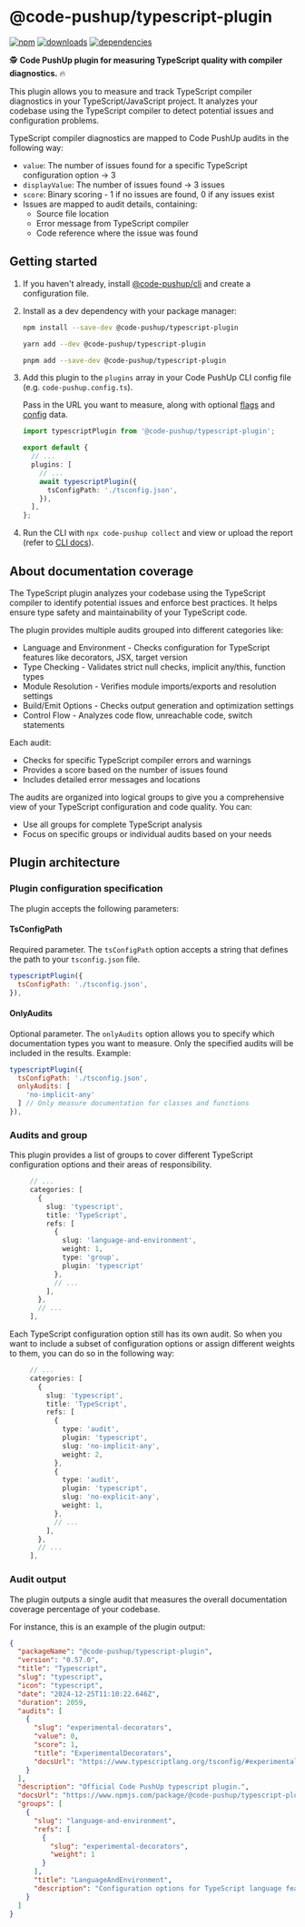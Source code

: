 # @code-pushup/typescript-plugin

[![npm](https://img.shields.io/npm/v/%40code-pushup%2Ftypescript-plugin.svg)](https://www.npmjs.com/package/@code-pushup/typescript-plugin)
[![downloads](https://img.shields.io/npm/dm/%40code-pushup%2Ftypescript-plugin)](https://npmtrends.com/@code-pushup/typescript-plugin)
[![dependencies](https://img.shields.io/librariesio/release/npm/%40code-pushup/typescript-plugin)](https://www.npmjs.com/package/@code-pushup/typescript-plugin?activeTab=dependencies)

🕵️ **Code PushUp plugin for measuring TypeScript quality with compiler diagnostics.** 🔥

This plugin allows you to measure and track TypeScript compiler diagnostics in your TypeScript/JavaScript project.
It analyzes your codebase using the TypeScript compiler to detect potential issues and configuration problems.

TypeScript compiler diagnostics are mapped to Code PushUp audits in the following way:

- `value`: The number of issues found for a specific TypeScript configuration option -> 3
- `displayValue`: The number of issues found -> 3 issues
- `score`: Binary scoring - 1 if no issues are found, 0 if any issues exist
- Issues are mapped to audit details, containing:
  - Source file location
  - Error message from TypeScript compiler
  - Code reference where the issue was found

## Getting started

1. If you haven't already, install [@code-pushup/cli](../cli/README.md) and create a configuration file.

2. Install as a dev dependency with your package manager:

   ```sh
   npm install --save-dev @code-pushup/typescript-plugin
   ```

   ```sh
   yarn add --dev @code-pushup/typescript-plugin
   ```

   ```sh
   pnpm add --save-dev @code-pushup/typescript-plugin
   ```

3. Add this plugin to the `plugins` array in your Code PushUp CLI config file (e.g. `code-pushup.config.ts`).

   Pass in the URL you want to measure, along with optional [flags](#flags) and [config](#config) data.

   ```ts
   import typescriptPlugin from '@code-pushup/typescript-plugin';

   export default {
     // ...
     plugins: [
       // ...
       await typescriptPlugin({
         tsConfigPath: './tsconfig.json',
       }),
     ],
   };
   ```

4. Run the CLI with `npx code-pushup collect` and view or upload the report (refer to [CLI docs](../cli/README.md)).

## About documentation coverage

The TypeScript plugin analyzes your codebase using the TypeScript compiler to identify potential issues and enforce best practices. It helps ensure type safety and maintainability of your TypeScript code.

The plugin provides multiple audits grouped into different categories like:

- Language and Environment - Checks configuration for TypeScript features like decorators, JSX, target version
- Type Checking - Validates strict null checks, implicit any/this, function types
- Module Resolution - Verifies module imports/exports and resolution settings
- Build/Emit Options - Checks output generation and optimization settings
- Control Flow - Analyzes code flow, unreachable code, switch statements

Each audit:

- Checks for specific TypeScript compiler errors and warnings
- Provides a score based on the number of issues found
- Includes detailed error messages and locations

The audits are organized into logical groups to give you a comprehensive view of your TypeScript configuration and code quality. You can:

- Use all groups for complete TypeScript analysis
- Focus on specific groups or individual audits based on your needs

## Plugin architecture

### Plugin configuration specification

The plugin accepts the following parameters:

#### TsConfigPath

Required parameter. The `tsConfigPath` option accepts a string that defines the path to your `tsconfig.json` file.

```js
typescriptPlugin({
  tsConfigPath: './tsconfig.json',
}),
```

#### OnlyAudits

Optional parameter. The `onlyAudits` option allows you to specify which documentation types you want to measure. Only the specified audits will be included in the results. Example:

```js
typescriptPlugin({
  tsConfigPath: './tsconfig.json',
  onlyAudits: [
    'no-implicit-any'
  ] // Only measure documentation for classes and functions
}),
```

### Audits and group

This plugin provides a list of groups to cover different TypeScript configuration options and their areas of responsibility.

```ts
     // ...
     categories: [
       {
         slug: 'typescript',
         title: 'TypeScript',
         refs: [
           {
             slug: 'language-and-environment',
             weight: 1,
             type: 'group',
             plugin: 'typescript'
           },
           // ...
         ],
       },
       // ...
     ],
```

Each TypeScript configuration option still has its own audit. So when you want to include a subset of configuration options or assign different weights to them, you can do so in the following way:

```ts
     // ...
     categories: [
       {
         slug: 'typescript',
         title: 'TypeScript',
         refs: [
           {
             type: 'audit',
             plugin: 'typescript',
             slug: 'no-implicit-any',
             weight: 2,
           },
           {
             type: 'audit',
             plugin: 'typescript',
             slug: 'no-explicit-any',
             weight: 1,
           },
           // ...
         ],
       },
       // ...
     ],
```

### Audit output

The plugin outputs a single audit that measures the overall documentation coverage percentage of your codebase.

For instance, this is an example of the plugin output:

```json
{
  "packageName": "@code-pushup/typescript-plugin",
  "version": "0.57.0",
  "title": "Typescript",
  "slug": "typescript",
  "icon": "typescript",
  "date": "2024-12-25T11:10:22.646Z",
  "duration": 2059,
  "audits": [
    {
      "slug": "experimental-decorators",
      "value": 0,
      "score": 1,
      "title": "ExperimentalDecorators",
      "docsUrl": "https://www.typescriptlang.org/tsconfig/#experimentalDecorators"
    }
  ],
  "description": "Official Code PushUp typescript plugin.",
  "docsUrl": "https://www.npmjs.com/package/@code-pushup/typescript-plugin/",
  "groups": [
    {
      "slug": "language-and-environment",
      "refs": [
        {
          "slug": "experimental-decorators",
          "weight": 1
        }
      ],
      "title": "LanguageAndEnvironment",
      "description": "Configuration options for TypeScript language features and runtime environment"
    }
  ]
}
```
